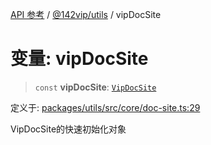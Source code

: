 [API 参考](../../../index.md) / [@142vip/utils](../index.md) / vipDocSite

# 变量: vipDocSite

> `const` **vipDocSite**: [`VipDocSite`](../classes/VipDocSite.md)

定义于: [packages/utils/src/core/doc-site.ts:29](https://github.com/142vip/core-x/blob/58a4aca72f73ebc92491a458c9b83754486dc296/packages/utils/src/core/doc-site.ts#L29)

VipDocSite的快速初始化对象
